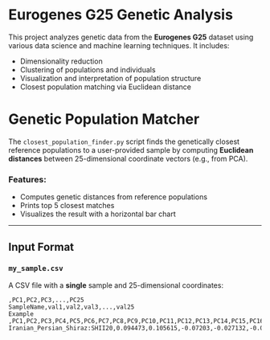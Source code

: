 # Eurogenes G25 Genetic Analysis

This project analyzes genetic data from the **Eurogenes G25** dataset using various data science and machine learning techniques. It includes:

- Dimensionality reduction 
- Clustering of populations and individuals
- Visualization and interpretation of population structure
- Closest population matching via Euclidean distance


# Genetic Population Matcher

The `closest_population_finder.py` script finds the genetically closest reference populations to a user-provided sample by computing **Euclidean distances** between 25-dimensional coordinate vectors (e.g., from PCA).

###  Features:
- Computes genetic distances from reference populations
- Prints top 5 closest matches
- Visualizes the result with a horizontal bar chart

---

##  Input Format

###  `my_sample.csv`
A CSV file with a **single** sample and 25-dimensional coordinates:

```csv
,PC1,PC2,PC3,...,PC25
SampleName,val1,val2,val3,...,val25
Example
,PC1,PC2,PC3,PC4,PC5,PC6,PC7,PC8,PC9,PC10,PC11,PC12,PC13,PC14,PC15,PC16,PC17,PC18,PC19,PC20,PC21,PC22,PC23,PC24,PC25
Iranian_Persian_Shiraz:SHII20,0.094473,0.105615,-0.07203,-0.027132,-0.046162,-0.006136,0.001175,-0.009692,-0.038246,-0.017312,0.00341,-0.004646,0,-0.004679,0.004614,0.013259,-0.010691,0.002534,0.004399,-0.004877,0.008984,-0.001855,-0.002095,-0.005061,0.00479
